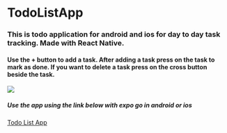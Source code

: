 # TodoListApp
<h3>This is todo application for android and ios for day to day task tracking. Made with React Native.</h3>

<h4>Use the + button to add a task. After adding a task press on the task to mark as done. If you want to delete a task press on the cross button beside the task.</h4>
<img src="https://user-images.githubusercontent.com/99821234/194218612-3aa17081-b8a7-43c5-a58a-84fe477bbe93.jpg">

<h5>Use the app using the link below with expo go in android or ios </h5>
 <a href="https://expo.dev/@proshanto/TodoList?serviceType=classic&distribution=expo-go">Todo List App</a> 
